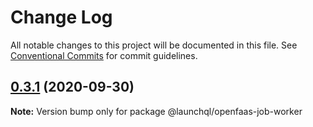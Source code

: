 # Change Log

All notable changes to this project will be documented in this file.
See [Conventional Commits](https://conventionalcommits.org) for commit guidelines.

## [0.3.1](https://github.com/launchql/jobs/compare/@launchql/openfaas-job-worker@0.3.0...@launchql/openfaas-job-worker@0.3.1) (2020-09-30)

**Note:** Version bump only for package @launchql/openfaas-job-worker
